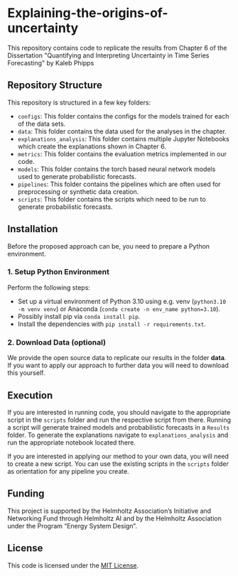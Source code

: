# Explaining-the-origins-of-uncertainty

This repository contains code to replicate the results from Chapter 6 of the Dissertation "Quantifying and Interpreting
Uncertainty in Time Series Forecasting" by Kaleb Phipps

## Repository Structure

This repository is structured in a few key folders:

- `configs`: This folder contains the configs for the models trained for each of the data sets.
- `data`: This folder contains the data used for the analyses in the chapter.
- `explanations_analysis`: This folder contains multiple Jupyter Notebooks which create the explanations shown in Chapter 6.
- `metrics`: This folder contains the evaluation metrics implemented in our code.
- `models`: This folder contains the torch based neural network models used to generate probabilistic forecasts.
- `pipelines`: This folder contains the pipelines which are often used for preprocessing or synthetic data creation.
- `scripts`: This folder contains the scripts which need to be run to generate probabilistic forecasts.


## Installation

Before the proposed approach can be, you need to
prepare a Python environment.

### 1. Setup Python Environment

Perform the following steps:

- Set up a virtual environment of Python 3.10 using e.g. venv (`python3.10 -m venv venv`) or Anaconda (`conda create -n env_name python=3.10`).
- Possibly install pip via `conda install pip`.
- Install the dependencies with `pip install -r requirements.txt`.

### 2. Download Data (optional)

We provide the open source data to replicate our results in the folder __data__. If you want to apply our approach to further data you will need to download this yourself.


## Execution
If you are interested in running code, you should navigate to the appropriate script in the `scripts` folder and run
the respective script from there. Running a script will generate trained models and probabilistic forecasts in a `Results`
folder. To generate the explanations navigate to `explanations_analysis` and run the appropriate notebook located there.

If you are interested in applying our method to your own data, you will need to create a new script. You can use the
existing scripts in the `scripts` folder as orientation for any pipeline you create.


## Funding

This project is supported by the Helmholtz Association’s Initiative and Networking Fund through Helmholtz AI and by the
Helmholtz Association under the Program “Energy System Design”.

## License

This code is licensed under the [MIT License](LICENSE).

